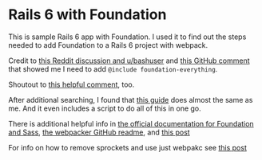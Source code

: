 # Rails 6 with Foundation

This is sample Rails 6 app with Foundation.
I used it to find out the steps needed to add Foundation to a Rails 6 project with webpack.

Credit to [this Reddit discussion and u/bashuser](https://www.reddit.com/r/rails/comments/bhk72q/how_to_require_foundationsites_after_yarn_add/) and [this GitHub comment](https://github.com/foundation/foundation-sites/issues/7879#issuecomment-171868338) that showed me I need to add `@include foundation-everything`.

Shoutout to [this helpful comment](https://github.com/rails/webpacker/issues/2059#issuecomment-486491924), too.

After additional searching, I found that [this guide](https://railsbytes.com/public/templates/X6ksRW) does almost the same as me. And it even includes a script to do all of this in one go.

There is additional helpful info in [the official documentation for Foundation and Sass](https://get.foundation/sites/docs/sass.html), [the webpacker GitHub readme](https://github.com/rails/webpacker), and [this post](https://prathamesh.tech/2019/08/26/understanding-webpacker-in-rails-6/)

For info on how to remove sprockets and use just webpakc see [this post](https://andre.arko.net/2020/07/09/rails-6-with-webpack-in-appassets-and-no-sprockets/)
